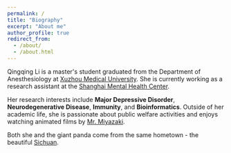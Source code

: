 ```yaml
---
permalink: /
title: "Biography"
excerpt: "About me"
author_profile: true
redirect_from: 
  - /about/
  - /about.html
---
```


Qingqing Li is a master's student graduated from the Department of Anesthesiology at [Xuzhou Medical University](https://gjjyen.xzhmu.edu.cn/info/1012/1132.htm). She is currently working as a research assistant at the [Shanghai Mental Health Center](https://www.shsmu.edu.cn/english/info/1085/1224.htm). 

Her research interests include **Major Depressive Disorder**, **Neurodegenerative Disease**, **Immunity**, and **Bioinformatics**. Outside of her academic life, she is passionate about public welfare activities and enjoys watching animated films by [Mr. Miyazaki](https://en.wikipedia.org/wiki/Hayao_Miyazaki).

Both she and the giant panda come from the same hometown - the beautiful [Sichuan](https://en.wikipedia.org/wiki/Chengdu).
